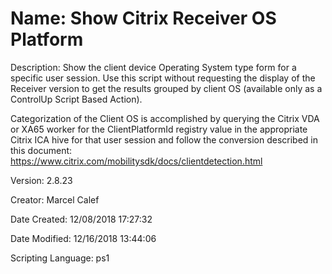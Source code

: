 ﻿# Name: Show Citrix Receiver OS Platform

Description: Show the client device Operating System type form for a specific user session.
Use this script without requesting the display of the Receiver version to get the results grouped by client OS (available only as a ControlUp Script Based Action). 

Categorization of the Client OS is accomplished by querying the Citrix VDA or XA65 worker for the ClientPlatformId registry value in the appropriate Citrix ICA hive for that user session and follow the conversion described in this document:
https://www.citrix.com/mobilitysdk/docs/clientdetection.html


Version: 2.8.23

Creator: Marcel Calef

Date Created: 12/08/2018 17:27:32

Date Modified: 12/16/2018 13:44:06

Scripting Language: ps1

